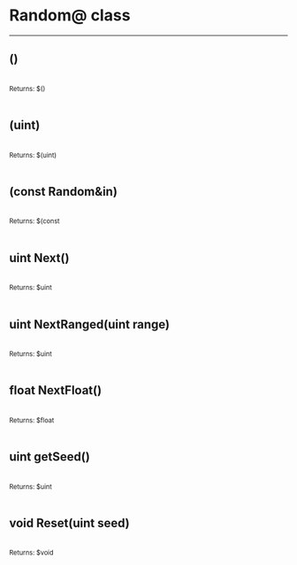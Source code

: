 # Random@ class

---

## <constructor>()

<br>
<small>Returns: $<constructor>() </small>

<br>
<br>

## <constructor>(uint)

<br>
<small>Returns: $<constructor>(uint) </small>

<br>
<br>

## <constructor>(const Random&in)

<br>
<small>Returns: $<constructor>(const </small>

<br>
<br>

## uint Next()

<br>
<small>Returns: $uint </small>

<br>
<br>

## uint NextRanged(uint range)

<br>
<small>Returns: $uint </small>

<br>
<br>

## float NextFloat()

<br>
<small>Returns: $float </small>

<br>
<br>

## uint getSeed()

<br>
<small>Returns: $uint </small>

<br>
<br>

## void Reset(uint seed)

<br>
<small>Returns: $void </small>

<br>
<br>


